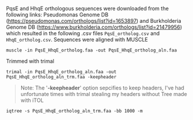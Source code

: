 PqsE and HhqE orthologous sequences were downloaded from the following links: Pseudomonas Genome DB (https://pseudomonas.com/orthologs/list?id=1653897) and Burkholderia Genome DB (https://www.burkholderia.com/orthologs/list?id=21479956) which resulted in the following .csv files `PqsE_ortholog.csv` and `HhqE_ortholog.csv`.
Sequences were aligned with MUSCLE

    muscle -in PqsE_HhqE_ortholog.faa -out PqsE_HhqE_ortholog_aln.faa

Trimmed with trimal
    
    trimal -in PqsE_HhqE_ortholog_aln.faa -out PqsE_HhqE_ortholog_aln_trm.faa -keepheader 
> Note: The '**-keepheader**' option sepcifies to keep headers, I've had unfortunate times with trimal stealing my headers without
Tree made with iTOL

    iqtree -s PqsE_HhqE_ortholog_aln_trm.faa -bb 1000 -m
